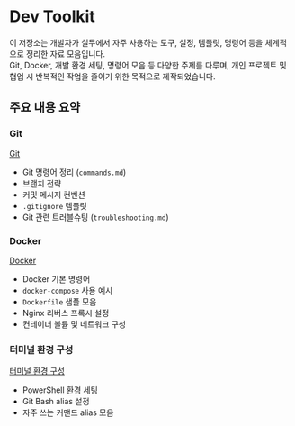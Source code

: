 # Dev Toolkit

이 저장소는 개발자가 실무에서 자주 사용하는 도구, 설정, 템플릿, 명령어 등을 체계적으로 정리한 자료 모음입니다.  
Git, Docker, 개발 환경 세팅, 명령어 모음 등 다양한 주제를 다루며, 개인 프로젝트 및 협업 시 반복적인 작업을 줄이기 위한 목적으로 제작되었습니다.

## 주요 내용 요약

### Git

[Git](./git/README.md)

- Git 명령어 정리 (`commands.md`)
- 브랜치 전략
- 커밋 메시지 컨벤션
- `.gitignore` 템플릿
- Git 관련 트러블슈팅 (`troubleshooting.md`)

### Docker

[Docker](./docker/README.md)

- Docker 기본 명령어
- `docker-compose` 사용 예시
- `Dockerfile` 샘플 모음
- Nginx 리버스 프록시 설정
- 컨테이너 볼륨 및 네트워크 구성

### 터미널 환경 구성

[터미널 환경 구성](./terminal/README.md)

- PowerShell 환경 세팅
- Git Bash alias 설정
- 자주 쓰는 커맨드 alias 모음